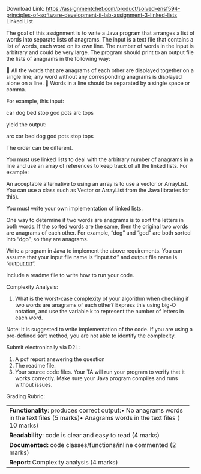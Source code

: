 Download Link: https://assignmentchef.com/product/solved-ensf594-principles-of-software-development-ii-lab-assignment-3-linked-lists
<br>
Linked List

The goal of this assignment is to write a Java program that arranges a list of words into separate lists of anagrams. The input is a text file that contains a list of words, each word on its own line. The number of words in the input is arbitrary and could be very large. The program should print to an output file the lists of anagrams in the following way:

    All the words that are anagrams of each other are displayed together on a single line; any word without any corresponding anagrams is displayed alone on a line.         Words in a line should be separated by a single space or comma.

For example, this input:

car dog  bed  stop  god  pots  arc  tops

yield the output:










arc  car  bed  dog god  pots  stop tops

The order can be different.

You must use linked lists to deal with the arbitrary number of anagrams in a line and use an array of references to keep track of all the linked lists. For example:




An acceptable alternative to using an array is to use a vector or ArrayList. You can use a class such as Vector or ArrayList from the Java libraries for this).

You must write your own implementation of linked lists.

One way to determine if two words are anagrams is to sort the letters in both words. If the sorted words are the same, then the original two words are anagrams of each other. For example, “dog” and “god” are both sorted into “dgo”, so they are anagrams.

Write a program in Java to implement the above requirements. You can assume that your input file name is “input.txt” and output file name is “output.txt”.

Include a readme file to write how to run your code.

Complexity Analysis:

<ol>

 <li>What is the worst-case complexity of your algorithm when checking if two words are anagrams of each other? Express this using big-O notation, and use the variable k to represent the number of letters in each word.</li>

</ol>

Note: It is suggested to write implementation of the code. If you are using a pre-defined sort method, you are not able to identify the complexity.




Submit electronically via D2L:

<ol>

 <li>A pdf report answering the question</li>

 <li>The readme file.</li>

 <li>Your source code files. Your TA will run your program to verify that it works correctly. Make sure your Java program compiles and runs without issues.</li>

</ol>

<strong> </strong>

Grading Rubric:

<strong> </strong>

<strong> </strong>

<table width="472">

 <tbody>

  <tr>

   <td width="472"><strong>Functionality</strong>: produces correct output:•        No anagrams words in the text files    (5 marks)•        Anagrams words in the text files     ( 10 marks)</td>

  </tr>

  <tr>

   <td width="472"><strong>Readability</strong>: code is clear and easy to read  (4 marks)</td>

  </tr>

  <tr>

   <td width="472"><strong>Documented: </strong>code classes/functions/inline commented (2 marks)</td>

  </tr>

  <tr>

   <td width="472"><strong>Report: </strong>Complexity analysis (4 marks)</td>

  </tr>

 </tbody>

</table>

<strong> </strong>